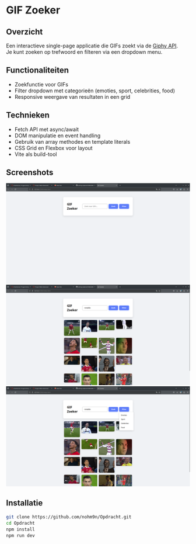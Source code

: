 # GIF Zoeker

## Overzicht  
Een interactieve single-page applicatie die GIFs zoekt via de [Giphy API](https://developers.giphy.com/docs/api/).  
Je kunt zoeken op trefwoord en filteren via een dropdown menu.

## Functionaliteiten  
- Zoekfunctie voor GIFs  
- Filter dropdown met categorieën (emoties, sport, celebrities, food)  
- Responsive weergave van resultaten in een grid

## Technieken  
- Fetch API met async/await  
- DOM manipulatie en event handling  
- Gebruik van array methodes en template literals  
- CSS Grid en Flexbox voor layout  
- Vite als build-tool

## Screenshots

![Zoekscherm](screenshots/screenshot1.png)
![Resultatenweergave](screenshots/screenshot2.png)
![Filter dropdown](screenshots/screenshot3.png)




## Installatie  
```bash
git clone https://github.com/nohm9n/Opdracht.git
cd Opdracht
npm install
npm run dev
